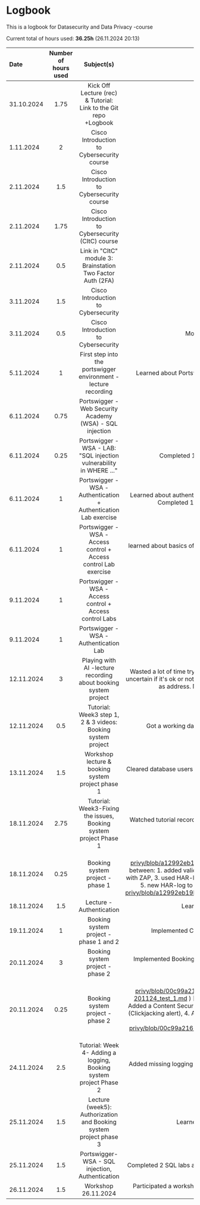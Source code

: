 # Logbook

This is a logbook for Datasecurity and Data Privacy -course

Current total of hours used: __36.25h__ (26.11.2024 20:13)


| Date         | Number of hours used | Subject(s) | outcome |
| :---         |   :---:    |     :---:                                                          |     :---:                                        |
| 31.10.2024   | 1.75       | Kick Off Lecture (rec) & Tutorial: Link to the Git repo +Logbook   | Started the course & created git repo and logbook|
| 1.11.2024    | 2          | Cisco Introduction to Cybersecurity course                         | Module 1: materials studied & quiz done |
| 2.11.2024    | 1.5        | Cisco Introduction to Cybersecurity course                         | Module 2: materials studied & quiz done |
| 2.11.2024    | 1.75       | Cisco Introduction to Cybersecurity (CItC) course                  | Module 3: materials studied & quiz done |
| 2.11.2024    | 0.5        | Link in "CItC" module 3: Brainstation Two Factor Auth (2FA)        | Gained more knowledge about Two Factor Authentication  |
| 3.11.2024    | 1.5        | Cisco Introduction to Cybersecurity                                | Module 4: materials studied & quiz done  |
| 3.11.2024    | 0.5        | Cisco Introduction to Cybersecurity                                | Module 5: materials studied & quiz done, Course Final Exam done  |
| 5.11.2024    | 1          | First step into the portswigger environment - lecture recording    | Learned about Portswigger environment, Created an account to Portswigger and installed Burp Suite |
| 6.11.2024    | 0.75       | Portswigger - Web Security Academy (WSA) - SQL injection           | Learned about the basics of SQL injection  |
| 6.11.2024    | 0.25       | Portswigger - WSA - LAB: "SQL injection vulnerability in WHERE ..." | Completed 1st lab on SQL injection topic and wrote reflection about the lab exercise |
| 6.11.2024    | 1          | Portswigger - WSA - Authentication + Authentication Lab exercise   | Learned about authentication vulnerabilities and brute-force attacks on password-based authentication; Completed 1st lab on Authentication topic and wrote reflection about the lab exercise |
| 6.11.2024    | 1          | Portswigger - WSA - Access control + Access control Lab exercise   | learned about basics of access control up until the first lab, Completed 1st lab on access control topic and wrote reflection  |
| 9.11.2024    | 1          | Portswigger - WSA - Access control + Access control Labs           | Completed 3 apprentice level labs on access control topic  |
| 9.11.2024    | 1          | Portswigger - WSA - Authentication Lab                             | Completed practitioner level lab on authentication topic  |
| 12.11.2024   | 3          | Playing with AI -lecture recording about booking system project    | Wasted a lot of time trying to replicate actions done with AI in the lecture. Resulted in a database which is uncertain if it's ok or not and a website/javascript that didn't display correctly by using http://localhost:8000 as address. Main resulst were frustration, installed programs; Docker, Deno and Zap. |
| 12.11.2024   | 0.5       | Tutorial: Week3 step 1, 2 & 3 videos: Booking system project  | Got a working database and registration page done, security testing; 1 test done + test report|
| 13.11.2024   | 1.5       | Workshop lecture & booking system project phase 1  | Cleared database users to test again on the same codes -> security testing; 1 test done again + got "better" test report with more alerts |
| 18.11.2024   | 2.75      | Tutorial: Week3-Fixing the issues, Booking system project Phase 1   | Watched tutorial recording, worked on booking system (penetration testing & improving validation of user registering) |
| 18.11.2024   | 0.25      | Booking system project -phase 1                                      | (Link to 1st report: https://github.com/heikkiro/cyber-sad-privy/blob/a12992eb19b30f58557ae23aa5034526ff1f3eb9/Registration_page_first_test.md ) [Done in between: 1. added validation rules for username (lenght(max50), username must be password), 2. tested with ZAP, 3. used HAR-log file import to test again on ZAP, 4. improved username email validation with Zod, 5. new HAR-log to Zap and test runs, (Link to 2nd report:  https://github.com/heikkiro/cyber-sad-privy/blob/a12992eb19b30f58557ae23aa5034526ff1f3eb9/registration_page_second_test_set_report.md |
| 18.11.2024    | 1.5    |   Lecture - Authentication                                          | Learned about authentication via username/password on login page |
| 19.11.2024    | 1       |  Booking system project - phase 1 and 2                                       | Implemented CSS-styling and login functionality/page to Booking System project using AI |
| 20.11.2024    | 3       |  Booking system project - phase 2                                       | Implemented Booking system index page, run several vulnerability test/fix cycles with zap, Zap reports before and after fixes |
| 20.11.2024   | 0.25     |    Booking system project - phase 2                                      | (Link to 1st report: https://github.com/heikkiro/cyber-sad-privy/blob/00c99a216646e78effb51b24d8088f92808e12c8/Zap-report_Index_registration_login-201124_test_1.md ) [Done between reports: 1. Multiple test-fix cycles (with har-logs and without), 2. Added a Content Security Policy (CSP) Header (default content type, nosniff), 3. Added X-Frame-Options (Clickjacking alert), 4. Added additional rules to CSP (form-action, frame-ancestors)],  (Link to 2nd report:  https://github.com/heikkiro/cyber-sad-privy/blob/00c99a216646e78effb51b24d8088f92808e12c8/ZAP-report-2_Index_Registration_Login-201124_test-set-6.md ) |
| 24.11.2024    | 2.5     | Tutorial: Week 4- Adding a logging, Booking system project Phase 2    | Added missing logging succesful logins functionality to the booking system, re-tested with Zap => no new alert types or amounts compared to the previous report  |
| 25.11.2024   | 1.5       | Lecture (week5): Authorization and Booking system project phase 3   | Learned about authorization and what's going on in BS-project phase 3 |
| 25.11.2024    | 1.5       | Portswigger-WSA - SQL injection, Authentication           | Completed 2 SQL labs and 1 Authentication lab, learned more about SQLi and authentication vulnerabilities  |
| 26.11.2024    | 1.5       | Workshop 26.11.2024           | Participated a workshop, Learned more about Booking system phase 3, Learned about the website Kali Tools website  |

